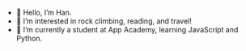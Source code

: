 - 👋 Hello, I’m Han.
- 👀 I’m interested in rock climbing, reading, and travel!
- 🌱 I’m currently a student at App Academy, learning JavaScript and Python. 
<!---
haaannn123/haaannn123 is a ✨ special ✨ repository because its `README.md` (this file) appears on your GitHub profile.
You can click the Preview link to take a look at your changes.
--->
